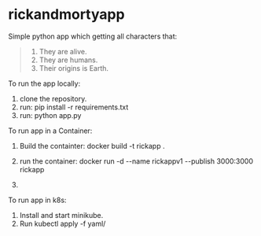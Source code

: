 # rickandmortyapp
Simple python app which getting all characters that:
>1. They are alive.
>2. They are humans.
>3. Their origins is Earth.

To run the app locally:
1. clone the repository.
2. run: pip install -r requirements.txt
3. run: python app.py

To run app in a Container:
1. Build the containter:
   docker build -t rickapp .

2. run the container:
   docker run -d --name rickappv1 --publish 3000:3000 rickapp

3.

To run app in k8s:
1. Install and start minikube.
2. Run kubectl apply -f yaml/
